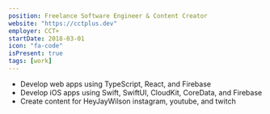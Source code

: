 ```yaml
---
position: Freelance Software Engineer & Content Creator
website: "https://cctplus.dev"
employer: CCT+
startDate: 2018-03-01
icon: "fa-code"
isPresent: true
tags: [work]
---
```

- Develop web apps using TypeScript, React, and Firebase
- Develop iOS apps using Swift, SwiftUI, CloudKit, CoreData, and Firebase
- Create content for HeyJayWilson instagram, youtube, and twitch